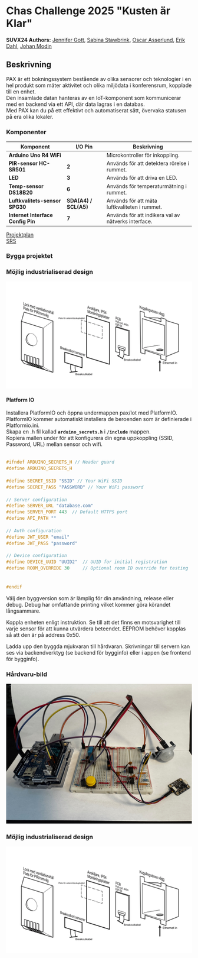 # Chas Challenge 2025 "Kusten är Klar"

**SUVX24 Authors:** [Jennifer Gott](https://github.com/simbachu), [Sabina Stawbrink](https://github.com/binasime), [Oscar Asserlund](https://github.com/NewNamesAreHard), [Erik Dahl](https://github.com/erikdsp), [Johan Modin](https://github.com/bubba-94)  

## Beskrivning

PAX är ett bokningssystem bestående av olika sensorer och teknologier i en hel produkt som mäter aktivitet och olika miljödata i konferensrum, kopplade till en enhet.  
Den insamlade datan hanteras av en IoT-komponent som kommunicerar med en backend via ett API, där data lagras i en databas.  
Med PAX kan du på ett effektivt och automatiserat sätt, övervaka statusen på era olika lokaler.  

### Komponenter

| **Komponent**                     | **I/O Pin**           | **Beskrivning**                                     |
| --------------------------------- | --------------------- | --------------------------------------------------- |
| **Arduino Uno R4 WiFi**           |                       | Microkontroller för inkoppling.                     |
| **PIR-sensor HC-SR501**           | **2**                 | Används för att detektera rörelse i rummet.         |
| **LED**                           | **3**                 | Används för att driva en LED.                       |
| **Temp-sensor DS18B20**           | **6**                 | Används för temperaturmätning i rummet.             |
| **Luftkvalitets-sensor SPG30**    | **SDA(A4) / SCL(A5)** | Används för att mäta luftkvaliteten i rummet.       |
| **Internet Interface Config Pin** | **7**                 | Används för att indikera val av nätverks interface. |

[Projektplan](https://github.com/Kusten-ar-klar-Chas-Challenge-2025/pax/blob/main/Iot/docs/PROJEKTPLAN.md)  
[SRS](https://github.com/Kusten-ar-klar-Chas-Challenge-2025/pax/blob/main/Iot/docs/SRS.md)  

### Bygga projektet

### Möjlig industrialiserad design
![alt text](pax-dosa.png)

#### Platform IO

Installera PlatformIO och öppna undermappen pax/Iot med PlatformIO.  
PlatformIO kommer automatiskt installera de beroenden som är definierade i Platformio.ini.  
Skapa en .h fil kallad **`arduino_secrets.h`** i **`/include`** mappen.  
Kopiera mallen under för att konfigurera din egna uppkoppling (SSID, Password, URL) mellan sensor och wifi.  

``` cpp

#ifndef ARDUINO_SECRETS_H // Header guard 
#define ARDUINO_SECRETS_H 

#define SECRET_SSID "SSID" // Your WiFi SSID
#define SECRET_PASS "PASSWORD" // Your WiFi password 

// Server configuration
#define SERVER_URL "database.com"
#define SERVER_PORT 443  // Default HTTPS port
#define API_PATH "" 

// Auth configuration
#define JWT_USER "email"
#define JWT_PASS "password"

// Device configuration
#define DEVICE_UUID "UUID2"  // UUID for initial registration
#define ROOM_OVERRIDE 30     // Optional room ID override for testing


#endif
```

Välj den byggversion som är lämplig för din användning, release eller debug. Debug har omfattande printing vilket kommer göra körandet långsammare.

Koppla enheten enligt instruktion. Se till att det finns en motsvarighet till varje sensor för att kunna utvärdera beteendet. EEPROM behöver kopplas så att den är på address 0x50.

Ladda upp den byggda mjukvaran till hårdvaran. Skrivningar till servern kan ses via backendverktyg (se backend för bygginfo) eller i appen (se frontend för bygginfo).

### Hårdvaru-bild
![Hårdvarubild](hardware.jpeg)

### Möjlig industrialiserad design
![PAX-dosa](pax-dosa.png)

